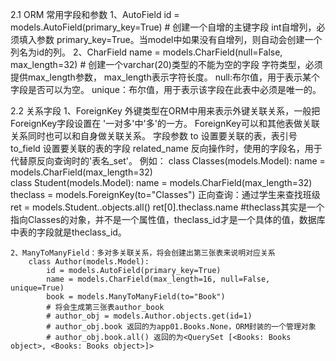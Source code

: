 2.1 ORM 常用字段和参数
	1、AutoField	
		id = models.AutoField(primary_key=True) # 创建一个自增的主键字段
		int自增列，必须填入参数 primary_key=True。当model中如果没有自增列，则自动会创建一个列名为id的列。
	2、CharField	
		name = models.CharField(null=False, max_length=32) # 创建一个varchar(20)类型的不能为空的字段
		字符类型，必须提供max_length参数， max_length表示字符长度。
		null:布尔值，用于表示某个字段是否可以为空。 
		unique：布尔值，用于表示该字段在此表中必须是唯一的。
		
2.2 关系字段
	1、ForeignKey
		外键类型在ORM中用来表示外键关联关系，一般把ForeignKey字段设置在 '一对多'中'多'的一方。
		ForeignKey可以和其他表做关联关系同时也可以和自身做关联关系。
		字段参数
			to 设置要关联的表，表引号
			to_field 设置要关联的表的字段
			related_name 反向操作时，使用的字段名，用于代替原反向查询时的'表名_set'。
			例如：
				class Classes(models.Model):
					name = models.CharField(max_length=32)				
				class Student(models.Model):
					name = models.CharField(max_length=32)
					theclass = models.ForeignKey(to="Classes")
		正向查询：通过学生来查找班级
			ret = models.Student..objects.all() 
			ret[0].theclass.name #theclass其实是一个指向Classes的对象，并不是一个属性值，theclass_id才是一个具体的值，数据库中表的字段就是theclass_id。
			
	2、ManyToManyField：多对多关联关系，将会创建出第三张表来说明对应关系
		class Author(models.Model):
			id = models.AutoField(primary_key=True)
			name = models.CharField(max_length=16, null=False, unique=True)
			book = models.ManyToManyField(to="Book") 
			# 将会生成第三张表author_book
			# author_obj = models.Author.objects.get(id=1)
			# author_obj.book 返回的为app01.Books.None，ORM封装的一个管理对象
			# author_obj.book.all() 返回的为<QuerySet [<Books: Books object>, <Books: Books object>]>
		


